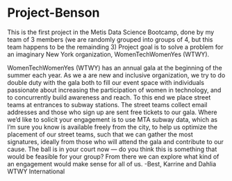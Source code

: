 # Project-Benson

This is the first project in the Metis Data Science Bootcamp, done by my team of 3 members 
(we are randomly grouped into groups of 4, but this team happens to be the remainding 3)
Project goal is to solve a problem for an imaginary New York organization, WomenTechWomenYes (WTWY).

WomenTechWomenYes (WTWY) has an annual gala at the beginning of the summer each year. As we a are new and inclusive organization, we try to do double duty with the gala both to fill our event space with individuals passionate about increasing the participation of women in technology, and to concurrently build awareness and reach.
To this end we place street teams at entrances to subway stations. The street teams collect email addresses and those who sign up are sent free tickets to our gala.
Where we’d like to solicit your engagement is to use MTA subway data, which as I’m sure you know is available freely from the city, to help us optimize the placement of our street teams, such that we can gather the most signatures, ideally from those who will attend the gala and contribute to our cause.
The ball is in your court now — do you think this is something that would be feasible for your group? From there we can explore what kind of an engagement would make sense for all of us.
-Best,
Karrine and Dahlia
WTWY International

